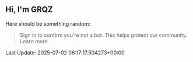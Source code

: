## Hi, I'm GRQZ
Here should be something random:  
> Sign in to confirm you're not a bot. This helps protect our community. Learn more


Last Update: 2025-07-02 06:17:17.504273+00:00
